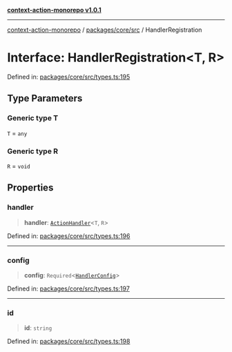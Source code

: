 [**context-action-monorepo v1.0.1**](../../../../README.md)

***

[context-action-monorepo](../../../../README.md) / [packages/core/src](../README.md) / HandlerRegistration

# Interface: HandlerRegistration\<T, R\>

Defined in: [packages/core/src/types.ts:195](https://github.com/mineclover/context-action/blob/08bf17d6ec1c09cfe0ffb9710189395df90c9772/packages/core/src/types.ts#L195)

## Type Parameters

### Generic type T

`T` = `any`

### Generic type R

`R` = `void`

## Properties

### handler

> **handler**: [`ActionHandler`](../type-aliases/ActionHandler.md)\<`T`, `R`\>

Defined in: [packages/core/src/types.ts:196](https://github.com/mineclover/context-action/blob/08bf17d6ec1c09cfe0ffb9710189395df90c9772/packages/core/src/types.ts#L196)

***

### config

> **config**: `Required`\<[`HandlerConfig`](HandlerConfig.md)\>

Defined in: [packages/core/src/types.ts:197](https://github.com/mineclover/context-action/blob/08bf17d6ec1c09cfe0ffb9710189395df90c9772/packages/core/src/types.ts#L197)

***

### id

> **id**: `string`

Defined in: [packages/core/src/types.ts:198](https://github.com/mineclover/context-action/blob/08bf17d6ec1c09cfe0ffb9710189395df90c9772/packages/core/src/types.ts#L198)
